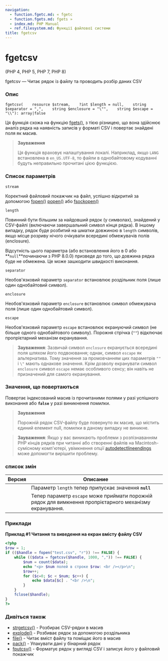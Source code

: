 ```yaml
---
navigation:
  - function.fgetc.md: « fgetc
  - function.fgets.md: fgets »
  - index.md: PHP Manual
  - ref.filesystem.md: Функції файлової системи
title: fgetcsv
---
```

# fgetcsv

(PHP 4, PHP 5, PHP 7, PHP 8)

fgetcsv — Читає рядок із файлу та проводить розбір даних CSV

### Опис

```methodsynopsis
fgetcsv(    resource $stream,    ?int $length = null,    string $separator = ",",    string $enclosure = "\"",    string $escape = "\\"): array|false
```

Ця функція схожа на функцію [fgets()](function.fgets.md), з тією різницею, що вона здійснює аналіз рядка на наявність записів у форматі CSV і повертає знайдені поля як масив.

> **Зауваження**
> 
> Ця функція враховує налаштування локалі. Наприклад, якщо `LANG` встановлена ​​в `en_US.UTF-8`, то файли в однобайтовому кодуванні будуть неправильно прочитані цією функцією.

### Список параметрів

`stream`

Коректний файловий покажчик на файл, успішно відкритий за допомогою [fopen()](function.fopen.md) [popen()](function.popen.md) або [fsockopen()](function.fsockopen.md)

`length`

Повинний бути більшим за найдовший рядок (у символах), знайдений у CSV-файлі (включаючи завершальний символ кінця рядка). В іншому випадку, рядок буде розбитий на шматки довжиною в `length` символів, якщо місце розриву нічого очікувати всередині обмежувачів полів (enclosure).

Відсутність цього параметра (або встановлення його в 0 або \*\*`null`\*\*починаючи з PHP 8.0.0) призведе до того, що довжина рядка буде не обмежена. Це може зашкодити швидкості виконання.

`separator`

Необов'язковий параметр `separator` встановлює роздільник поля (лише один однобайтовий символ).

`enclosure`

Необов'язковий параметр `enclosure` встановлює символ обмежувача поля (лише один однобайтовий символ).

`escape`

Необов'язковий параметр `escape` встановлює екрануючий символ (не більше одного однобайтового символу). Порожня стрічка (`""`) відключає пропрієтарний механізм екранування.

> **Зауваження**: Зазвичай символ `enclosure` екранується всередині поля шляхом його подвоювання; однак, символ `escape` як альтернатива. Тому значення за промовчанням цих параметрів `""` і `\"` мають однакове значення. Крім дозволу екранувати символ `enclosure` символ `escape` немає особливого сенсу; він навіть не призначений для самого екранування.

### Значення, що повертаються

Повертає індексований масив із прочитаними полями у разі успішного виконання або **`false`** у разі виникнення помилки.

> **Зауваження**
> 
> Порожній рядок CSV-файлу буде повернуто як масив, що містить єдиний елемент null, помилки в даному випадку не виникне.

> **Зауваження**: Якщо у вас виникають проблеми з розпізнаванням PHP кінців рядків при читанні або створенні файлів на Macintosh-сумісному комп'ютері, увімкнення опції [autodetectlineendings](filesystem.configuration.md#ini.auto-detect-line-endings) може допомогти вирішити проблему.

### список змін

| Версия | Описание |
| --- | --- |
|  | Параметр `length` тепер припускає значення **`null`** |
|  | Тепер параметр `escape` може приймати порожній рядок для вимкнення пропрієтарного механізму екранування. |

### Приклади

**Приклад #1 Читання та виведення на екран вмісту файлу CSV**

```php
<?php
$row = 1;
if (($handle = fopen("test.csv", "r")) !== FALSE) {
    while (($data = fgetcsv($handle, 1000, ",")) !== FALSE) {
        $num = count($data);
        echo "<p> $num полей в строке $row: <br /></p>\n";
        $row++;
        for ($c=0; $c < $num; $c++) {
            echo $data[$c] . "<br />\n";
        }
    }
    fclose($handle);
}
?>
```

### Дивіться також

-   [strgetcsv()](function.str-getcsv.md) - Розбирає CSV-рядки в масив
-   [explode()](function.explode.md) - Розбиває рядок за допомогою роздільника
-   [file()](function.file.md) - Читає вміст файлу та поміщає його в масив
-   [pack()](function.pack.md) - Упакувати дані у бінарний рядок
-   [fputcsv()](function.fputcsv.md) - Форматує рядок у вигляді CSV і записує його у файловий покажчик
